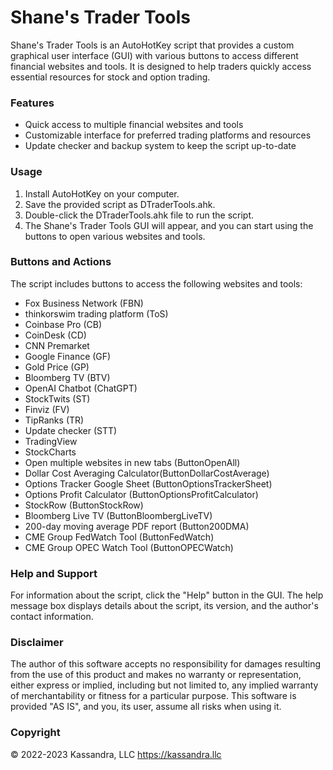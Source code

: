 # Shane's Trader Tools
Shane's Trader Tools is an AutoHotKey script that provides a custom graphical user interface (GUI) with various buttons to access different financial websites and tools. It is designed to help traders quickly access essential resources for stock and option trading.

### Features
* Quick access to multiple financial websites and tools
* Customizable interface for preferred trading platforms and resources
* Update checker and backup system to keep the script up-to-date

### Usage
1. Install AutoHotKey on your computer.
2. Save the provided script as DTraderTools.ahk.
3. Double-click the DTraderTools.ahk file to run the script.
4. The Shane's Trader Tools GUI will appear, and you can start using the buttons to open various websites and tools.

### Buttons and Actions
The script includes buttons to access the following websites and tools:

* Fox Business Network (FBN)
* thinkorswim trading platform (ToS)
* Coinbase Pro (CB)
* CoinDesk (CD)
* CNN Premarket
* Google Finance (GF)
* Gold Price (GP)
* Bloomberg TV (BTV)
* OpenAI Chatbot (ChatGPT)
* StockTwits (ST)
* Finviz (FV)
* TipRanks (TR)
* Update checker (STT)
* TradingView
* StockCharts
* Open multiple websites in new tabs (ButtonOpenAll)
* Dollar Cost Averaging Calculator(ButtonDollarCostAverage)
* Options Tracker Google Sheet (ButtonOptionsTrackerSheet)
* Options Profit Calculator (ButtonOptionsProfitCalculator)
* StockRow (ButtonStockRow)
* Bloomberg Live TV (ButtonBloombergLiveTV)
* 200-day moving average PDF report (Button200DMA)
* CME Group FedWatch Tool (ButtonFedWatch)
* CME Group OPEC Watch Tool (ButtonOPECWatch)

### Help and Support
For information about the script, click the "Help" button in the GUI. The help message box displays details about the script, its version, and the author's contact information.

### Disclaimer
The author of this software accepts no responsibility for damages resulting from the use of this product and makes no warranty or representation, either express or implied, including but not limited to, any implied warranty of merchantability or fitness for a particular purpose. This software is provided "AS IS", and you, its user, assume all risks when using it.

### Copyright
© 2022-2023 Kassandra, LLC https://kassandra.llc